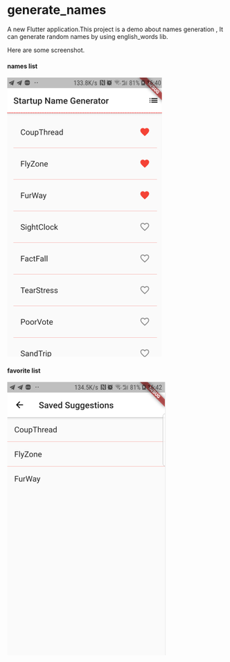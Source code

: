 # generate_names

A new Flutter application.This project is a demo about names generation , It can generate random names by using english_words lib.

Here are some screenshot.

#### names list

![generate-names-001](./assets/generate-names-001.png)


#### favorite list

![generate-names-002](./assets/generate-names-002.png)
